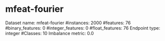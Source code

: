 # mfeat-fourier
Dataset name: mfeat-fourier
#instances: 2000
#features: 76
  #binary_features: 0
  #integer_features: 0
  #float_features: 76
Endpoint type: integer
#Classes: 10
Imbalance metric: 0.0
